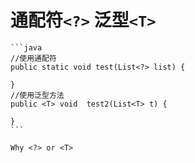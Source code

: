 #   通配符```<?>``` 泛型```<T>``` 
    ```java
    //使用通配符
    public static void test(List<?> list) {

    }
    //使用泛型方法
    public <T> void  test2(List<T> t) {
        
    }
    ```
    
    Why <?> or <T>

